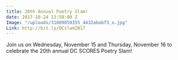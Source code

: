```yaml
---
title: 20th Annual Poetry Slam!
date: 2017-10-24 13:58:00 Z
Image: "/uploads/31089059355_4432ababf3_o.jpg"
Link: http://bit.ly/DCslam2017
---
```


Join us on Wednesday, November 15 and Thursday, November 16 to celebrate the 20th annual DC SCORES Poetry Slam!